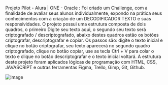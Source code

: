 Projeto Pilot - Alura | ONE - Oracle : Foi criado um Challenge, com a finalidade de avaliar seus alunos individualmente, expondo na prática seus conhecimentos com a criação de um DECODIFICADOR TEXTO e suas responsividades. O projeto possui uma estrutura composta de dois quadros, o primeiro Digite seu texto aqui, o segundo seu texto será criptografado / descriptografado, abaixo destes quadros estão os botões criptografar, descriptografar e copiar. Os passos são: digite o texto inicial e clique no botão criptografar, seu texto aparecerá no segundo quadro criptografado, clique no botão copiar, use as tecla Ctrl + V para colar o texto e clique no botão descriptografar e o texto inicial voltará. A estrutura deste projeto foram aplicados lógicas de programação com HTML, CSS, JAVASCRIPT e outras ferramentas Figma, Trello, Gimp, Git, Github. 

![image](https://github.com/enivaldo20/Pilot/assets/128000113/6efd0ab8-5ca6-4a2d-8d22-ebce41e8f5ea)

